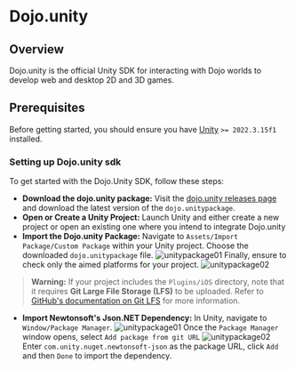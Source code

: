 # Dojo.unity

## Overview

Dojo.unity is the official Unity SDK for interacting with Dojo worlds to develop web and desktop 2D and 3D games.

## Prerequisites

Before getting started, you should ensure you have [Unity](https://unity.com/download) `>= 2022.3.15f1` installed.

### Setting up Dojo.unity sdk

To get started with the Dojo.Unity SDK, follow these steps:

- **Download the dojo.unity package:** Visit the [dojo.unity releases page](https://github.com/dojoengine/dojo.unity/releases) and download the latest version of the `dojo.unitypackage`.
- **Open or Create a Unity Project:** Launch Unity and either create a new project or open an existing one where you intend to integrate Dojo.unity
- **Import the Dojo.unity Package:** Navigate to `Assets/Import Package/Custom Package` within your Unity project.
  Choose the downloaded `dojo.unitypackage` file.
  ![unitypackage01](/unity/import-unitypackage-01.png)
  Finally, ensure to check only the aimed platforms for your project.
  ![unitypackage02](/unity/import-unitypackage-02.png)

> **Warning:** If your project includes the `Plugins/iOS` directory, note that it requires **Git Large File Storage (LFS)** to be uploaded. Refer to [GitHub's documentation on Git LFS](https://docs.github.com/en/repositories/working-with-files/managing-large-files/about-git-large-file-storage) for more information.

- **Import Newtonsoft's Json.NET Dependency:** In Unity, navigate to `Window/Package Manager`.
  ![unitypackage01](/unity/unitypackage-dependencies-01.png)
  Once the `Package Manager` window opens, select `Add package from git URL`
  ![unitypackage02](/unity/unitypackage-dependencies-02.png)
  Enter `com.unity.nuget.newtonsoft-json` as the package URL, click `Add` and then `Done` to import the dependency.
